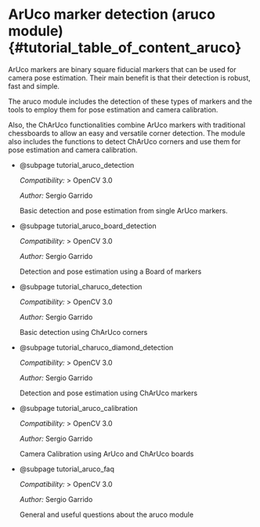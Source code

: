 ArUco marker detection (aruco module) {#tutorial_table_of_content_aruco}
==========================================================

ArUco markers are binary square fiducial markers that can be used for camera pose estimation.
Their main benefit is that their detection is robust, fast and simple.

The aruco module includes the detection of these types of markers and the tools to employ them
for pose estimation and camera calibration.

Also, the ChArUco functionalities combine ArUco markers with traditional chessboards to allow
an easy and versatile corner detection. The module also includes the functions to detect
ChArUco corners and use them for pose estimation and camera calibration.

-   @subpage tutorial_aruco_detection

    *Compatibility:* \> OpenCV 3.0

    *Author:* Sergio Garrido

    Basic detection and pose estimation from single ArUco markers.

-   @subpage tutorial_aruco_board_detection

    *Compatibility:* \> OpenCV 3.0

    *Author:* Sergio Garrido

    Detection and pose estimation using a Board of markers

-   @subpage tutorial_charuco_detection

    *Compatibility:* \> OpenCV 3.0

    *Author:* Sergio Garrido

    Basic detection using ChArUco corners

-   @subpage tutorial_charuco_diamond_detection

    *Compatibility:* \> OpenCV 3.0

    *Author:* Sergio Garrido

    Detection and pose estimation using ChArUco markers

-   @subpage tutorial_aruco_calibration

    *Compatibility:* \> OpenCV 3.0

    *Author:* Sergio Garrido

    Camera Calibration using ArUco and ChArUco boards

-   @subpage tutorial_aruco_faq

    *Compatibility:* \> OpenCV 3.0

    *Author:* Sergio Garrido

    General and useful questions about the aruco module
